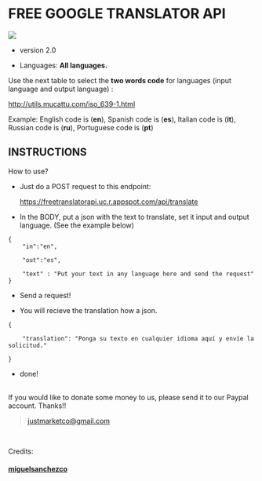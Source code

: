 # FREE GOOGLE TRANSLATOR API
![](https://memoqhelp.zendesk.com/hc/article_attachments/360017409480/googlemtcloudapi.png)

* version 2.0

* Languages: **All languages.**

Use the next table to select the **two words code** for languages (input language and output language) : 
 
http://utils.mucattu.com/iso_639-1.html

Example: English code is (**en**), Spanish code is (**es**), Italian code is (**it**), Russian code is (**ru**), Portuguese code is (**pt**)

## INSTRUCTIONS

How to use?

* Just do a POST request to this endpoint: 

  https://freetranslatorapi.uc.r.appspot.com/api/translate

* In the BODY, put a json with the text to translate, set it input and output language. (See the example below)

```  
{  
    "in":"en",  

    "out":"es", 

    "text" : "Put your text in any language here and send the request"
}
``` 
* Send a request!

* You will recieve the translation how a json.

``` 
{ 
  
    "translation": "Ponga su texto en cualquier idioma aquí y envíe la solicitud." 
  
}
```

* done!


</br>
If you would like to donate some money to us, please send it to our Paypal account. Thanks!!

> justmarketco@gmail.com
</br>

Credits:
#### [miguelsanchezco](https://www.instagram.com/miguelsanchezco/)
